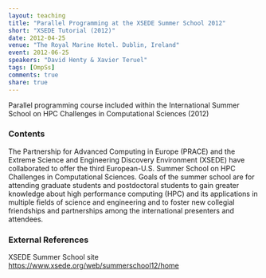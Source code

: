 ```yaml
---
layout: teaching
title: "Parallel Programming at the XSEDE Summer School 2012"
short: "XSEDE Tutorial (2012)"
date: 2012-04-25
venue: "The Royal Marine Hotel. Dublin, Ireland"
event: 2012-06-25
speakers: "David Henty & Xavier Teruel"
tags: [OmpSs]
comments: true
share: true
---
```


Parallel programming course included within the International Summer School on
HPC Challenges in Computational Sciences (2012)


### Contents

The Partnership for Advanced Computing in Europe (PRACE) and the Extreme
Science and Engineering Discovery Environment (XSEDE) have collaborated to
offer the third European-U.S. Summer School on HPC Challenges in Computational
Sciences. Goals of the summer school are for attending graduate students and
postdoctoral students to gain greater knowledge about high performance
computing (HPC) and its applications in multiple fields of science and
engineering and to foster new collegial friendships and partnerships among the
international presenters and attendees.

### External References

XSEDE Summer School site  <https://www.xsede.org/web/summerschool12/home>


